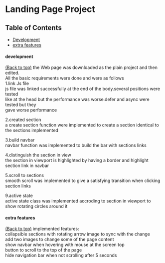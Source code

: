 # Landing Page Project

## Table of Contents
- [Development](###development)
- [extra features](###extra-features)


#### development
[(Back to top)](#table-of-contents)
the Web page was downloaded as the plain project and then edited.  
All the basic requirements were done and were as follows  
1.link Js file  
js file was linked successfully at the end of the body.several positions were tested  
like at the head but the performance was worse.defer and async were tested but they   
gave worse performance

2.created section  
a create section function were implemented to create a section identical to the sections implemented

3.build navbar  
navbar function was implemented to build the bar with sections links

4.distinguish the section in view  
the section in viewport is highlighted by having a border and highlight section link in navbar

5.scroll to sections  
smooth scroll was implemented to give a satisfying transition when clicking section links

9.active state  
active state class was implemented accroding to section in viewport to show rotating circles around it

#### extra features
[(Back to top)](#table-of-contents)
implemented features:  
collapsible sections with rotating arrow image to sync with the change  
add two images to change some of the page content  
show navbar when hovering with mouse at the screen top  
button to scroll to the top of the page  
hide navigation bar when not scrolling after 5 seconds  



